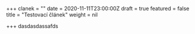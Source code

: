 +++
clanek = ""
date = 2020-11-11T23:00:00Z
draft = true
featured = false
title = "Testovací článek"
weight = nil

+++
dasdasdassafds